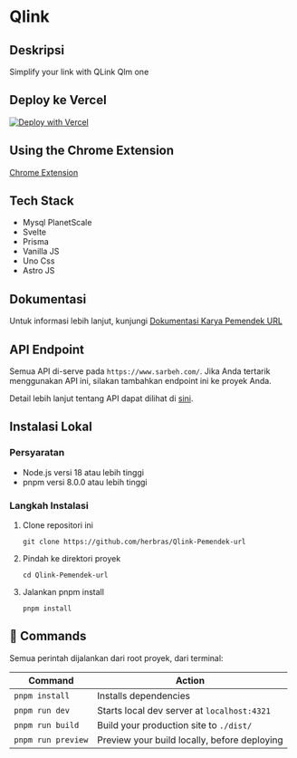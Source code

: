 # Qlink

## Deskripsi

Simplify your link with QLink Qlm one

## Deploy ke Vercel

[![Deploy with Vercel](https://vercel.com/button)](https://vercel.com/import/project?template=https://github.com/herbras/Qlink-Pemendek-url)

## Using the Chrome Extension
[Chrome Extension](https://github.com/herbras/Extension-Qlink)

## Tech Stack

- Mysql PlanetScale
- Svelte
- Prisma
- Vanilla JS
- Uno Css
- Astro JS

## Dokumentasi

Untuk informasi lebih lanjut, kunjungi [Dokumentasi Karya Pemendek URL](https://www.sarbeh.com/crafting/short)

## API Endpoint

Semua API di-serve pada `https://www.sarbeh.com/`. Jika Anda tertarik menggunakan API ini, silakan tambahkan endpoint ini ke proyek Anda.

Detail lebih lanjut tentang API dapat dilihat di [sini](link_ke_dokumentasi_API).

## Instalasi Lokal

### Persyaratan

- Node.js versi 18 atau lebih tinggi
- pnpm versi 8.0.0 atau lebih tinggi

### Langkah Instalasi

1. Clone repositori ini
   ```
   git clone https://github.com/herbras/Qlink-Pemendek-url
   ```
2. Pindah ke direktori proyek
   ```
   cd Qlink-Pemendek-url
   ```
3. Jalankan pnpm install
   ```
   pnpm install
   ```


## 🧞 Commands

Semua perintah dijalankan dari root proyek, dari terminal:

| Command | Action |
| ------- | ------ |
| `pnpm install` | Installs dependencies |
| `pnpm run dev` | Starts local dev server at `localhost:4321` |
| `pnpm run build` | Build your production site to `./dist/` |
| `pnpm run preview` | Preview your build locally, before deploying |

